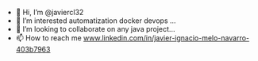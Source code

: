 - 👋 Hi, I’m @javiercl32
- 👀 I’m interested automatization docker devops ...
- 💞️ I’m looking to collaborate on any java project...
- 📫 How to reach me www.linkedin.com/in/javier-ignacio-melo-navarro-403b7963

<!---
javiercl32/javiercl32 is a ✨ special ✨ repository because its `README.md` (this file) appears on your GitHub profile.
You can click the Preview link to take a look at your changes.
--->
